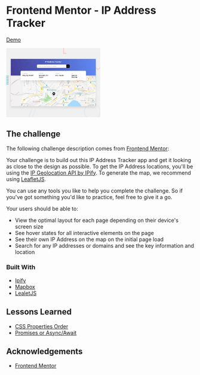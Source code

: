 # Frontend Mentor - IP Address Tracker

[Demo](https://ip-address-tracker.tomzacchia.vercel.app/)

<img src="./design/desktop-preview.jpg" alt="Map" width="50%" height="50%" />

## The challenge

The following challenge description comes from [Frontend Mentor](https://www.frontendmentor.io/challenges/ip-address-tracker-I8-0yYAH0):

Your challenge is to build out this IP Address Tracker app and get it looking as close to the design as possible. To get the IP Address locations, you'll be using the [IP Geolocation API by IPify](https://geo.ipify.org/). To generate the map, we recommend using [LeafletJS](https://leafletjs.com/).

You can use any tools you like to help you complete the challenge. So if you've got something you'd like to practice, feel free to give it a go.

Your users should be able to:

- View the optimal layout for each page depending on their device's screen size
- See hover states for all interactive elements on the page
- See their own IP Address on the map on the initial page load
- Search for any IP addresses or domains and see the key information and location

### Built With
* [Ipify](https://www.ipify.org/)
* [Mapbox](https://www.mapbox.com/)
* [LealetJS](https://leafletjs.com/)

## Lessons Learned
* [CSS Properties Order](https://github.com/tomzacchia/ip-address-tracker/wiki/CSS-Properties-Order)
* [Promises or Async/Await](https://github.com/tomzacchia/ip-address-tracker/wiki/Promises-or-Async-Await)

## Acknowledgements
* [Frontend Mentor](https://www.frontendmentor.io/challenges/ip-address-tracker-I8-0yYAH0)
